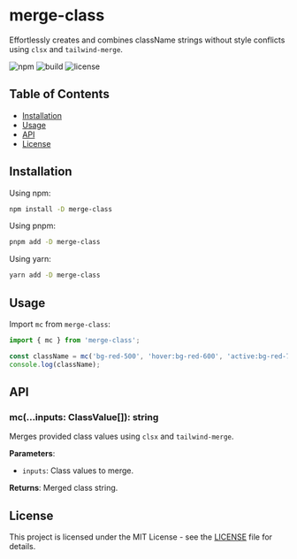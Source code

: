 # merge-class

Effortlessly creates and combines className strings without style conflicts using `clsx` and `tailwind-merge`.

![npm](https://img.shields.io/npm/v/merge-class) ![build](https://img.shields.io/github/workflow/status/your-username/merge-class/CI) ![license](https://img.shields.io/npm/l/merge-class)

## Table of Contents

- [Installation](#installation)
- [Usage](#usage)
- [API](#api)
- [License](#license)

## Installation

Using npm:

```bash
npm install -D merge-class
```

Using pnpm:

```bash
pnpm add -D merge-class
```

Using yarn:

```bash
yarn add -D merge-class
```

## Usage

Import `mc` from `merge-class`:

```typescript
import { mc } from 'merge-class';

const className = mc('bg-red-500', 'hover:bg-red-600', 'active:bg-red-700');
console.log(className);
```

## API

### mc(...inputs: ClassValue[]): string

Merges provided class values using `clsx` and `tailwind-merge`.

**Parameters**:

- `inputs`: Class values to merge.

**Returns**: Merged class string.

## License

This project is licensed under the MIT License - see the [LICENSE](LICENSE) file for details.
